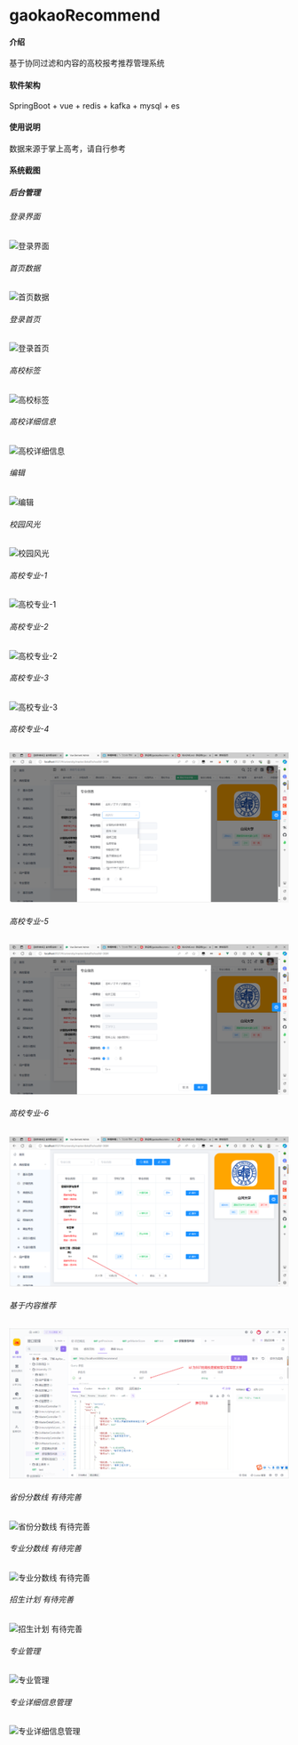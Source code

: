 # gaokaoRecommend

#### 介绍
基于协同过滤和内容的高校报考推荐管理系统

#### 软件架构
SpringBoot + vue + redis + kafka + mysql + es


#### 使用说明
数据来源于掌上高考，请自行参考


#### 系统截图

##### 后台管理
###### 登录界面
![登录界面](https://foruda.gitee.com/images/1713709992380127433/a71cd95c_10043282.png "登录界面.png")
###### 首页数据
![首页数据](https://foruda.gitee.com/images/1713710297696249278/87131b40_10043282.png "首页数据.png")
###### 登录首页
![登录首页](https://foruda.gitee.com/images/1713710030635897186/494559bd_10043282.png "登录首页.png")
###### 高校标签
![高校标签](https://foruda.gitee.com/images/1713710117344636811/2705b3bd_10043282.png "高校标签.png")
###### 高校详细信息
![高校详细信息](https://foruda.gitee.com/images/1713710142035097981/91a00b2d_10043282.png "高校详细信息.png")
###### 编辑
![编辑](https://foruda.gitee.com/images/1713710165382108283/df0681a9_10043282.png "编辑高校详细信息.png")
###### 校园风光
![校园风光](https://foruda.gitee.com/images/1713710189722646697/7695ff1b_10043282.png "高校校园风光.png")
###### 高校专业-1
![高校专业-1](https://foruda.gitee.com/images/1713710216699134092/33ccf5e0_10043282.png "高校专业-1.png")
###### 高校专业-2
![高校专业-2](https://foruda.gitee.com/images/1713710237255296550/0f1e6160_10043282.png "高校专业-2.png")
###### 高校专业-3
![高校专业-3](https://foruda.gitee.com/images/1713710272520534047/486485d2_10043282.png "高校专业-3.png")
###### 高校专业-4
![输入图片说明](%E9%AB%98%E6%A0%A1%E4%B8%93%E4%B8%9A-4.png)
###### 高校专业-5
![输入图片说明](%E9%AB%98%E6%A0%A1%E4%B8%93%E4%B8%9A-5.png)
###### 高校专业-6
![输入图片说明](%E9%AB%98%E6%A0%A1%E4%B8%93%E4%B8%9A-6.png)
###### 基于内容推荐
![输入图片说明](%E5%9F%BA%E4%BA%8E%E5%86%85%E5%AE%B9%E6%8E%A8%E8%8D%90.png)
###### 省份分数线 有待完善
![省份分数线 有待完善](https://foruda.gitee.com/images/1713710323642110013/31e70701_10043282.png "省份分数线.png")
###### 专业分数线 有待完善
![专业分数线 有待完善](https://foruda.gitee.com/images/1713710368731339449/982a155e_10043282.png "专业分数线.png")
###### 招生计划 有待完善
![招生计划 有待完善](https://foruda.gitee.com/images/1713710397845438565/4f6271a8_10043282.png "招生计划.png")
###### 专业管理
![专业管理](https://foruda.gitee.com/images/1713710421080697260/1ad1d3c9_10043282.png "专业管理.png")
###### 专业详细信息管理
![专业详细信息管理](https://foruda.gitee.com/images/1713710450756095701/f9beb7c1_10043282.png "专业详细信息管理.png")